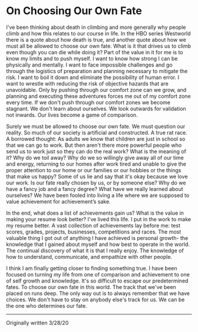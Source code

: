 # On Choosing Our Own Fate

I've been thinking about death in climbing and more generally why people climb and how this relates to our course in life. In the HBO series Westworld there is a quote about how death is true, and another quote about how we must all be allowed to choose our own fate. What is it that drives us to climb even though you can die while doing it? Part of the value in it for me is to know my limits and to push myself. I want to know how strong I can be physically and mentally. I want to face impossible challenges and go through the logistics of preparation and planning necessary to mitigate the risk. I want to boil it down and eliminate the possibility of human error. I want to wrestle with reducing the risk of objective hazards that are unavoidable. Only by pushing through our comfort zone can we grow, and planning and executing these adventures forces me out of my comfort zone every time. If we don't push through our comfort zones we become stagnant. We don't learn about ourselves. We look outwards for validation not inwards. Our lives become a game of comparison.

Surely we must be allowed to choose our own fate. We must question our reality. So much of our society is artificial and constructed. A true rat race. A borrowed thought:  As adults we know that children are just in school so that we can go to work. But then aren't there more powerful people who send us to work just so they can do the real work?  What is the meaning of it?  Why do we toil away? Why do we so willingly give away all of our time and energy,  returning to our homes after work tired and unable to give the proper attention to our home or our families or our hobbies or the things that make us happy?  Some of us lie and say that it's okay because we love our work. Is our fate really chosen by us, or by someone else? Why do we have a fancy job and a fancy degree?  What have we really learned about ourselves? We have been fooled into living a life where we are supposed to value achievement for achievement’s sake. 

In the end, what does a list of achievements gain us? What is the value in making your resume look better? I've lived this life. I put in the work to make my resume better. A vast collection of achievements lay before me: test scores, grades, projects, businesses, competitions and races. The most valuable thing I got out of anything I have achieved is personal growth- the knowledge that I gained about myself and how best to operate in the world. The continual discovery of what it is that I really enjoy. The knowledge of how to understand, communicate, and empathize with other people.

I think I am finally getting closer to finding something true. I have been focused on turning my life from one of comparison and achievement to one of self growth and knowledge. It's so difficult to escape our predetermined fates. To choose our own fate in this world.  The track that we've been placed on runs deep. The only way out is to always remember that we have choices. We don't have to stay on anybody else's track for us. We can be the one who determines our fate. 

---
	
Originally written 3/28/20

